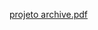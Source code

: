 [projeto archive.pdf](https://github.com/Samylobo/Analise-de-Segmenta-o-de-clientes-/files/14747144/projeto.archive.pdf)
